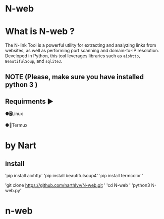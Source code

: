 # N-web

# What is N-web ?
The N-link Tool is a powerful utility for extracting and analyzing links from websites, as well as performing port scanning and domain-to-IP resolution. Developed in Python, this tool leverages libraries such as `aiohttp`, `BeautifulSoup`, and `sqlite3`.

## NOTE (Please, make sure you have installed python 3 )


## Requirments ▶

●🖥Linux 

●📱Termux 


# by Nart


## install
'pip install aiohttp'
'pip install beautifulsoup4'
'pip install termcolor '

'git clone https://github.com/narthlvv/N-web.git '
'cd N-web '
'python3 N-web.py'
# n-web
